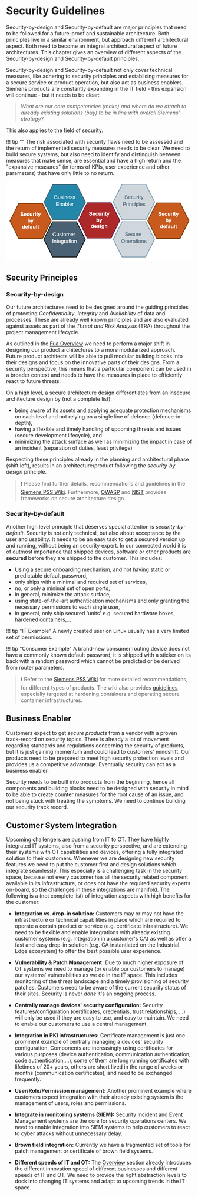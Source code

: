 # Security Guidelines

Security-by-design and Security-by-default are major principles that need to be followed for a future-proof and sustainable architecture. Both principles live in a similar environment, but approach different architectural aspect. Both need to become an integral architectural aspect of future architectures.
This chapter gives an overview of different aspects of the Security-by-design and Security-by-default principles.

Security-by-design and Security-by-default not only cover technical measures, like adhering to security principles and establising measures for a secure service or product operation, but also act as business enablers. Siemens products are constantly expanding in the IT field - this expansion will continue - but it needs to be clear:
> *What are our core competencies (make) and where do we attach to already existing solutions (buy) to be in line with overall Siemens' strategy?*

This also applies to the field of security.

!!! tip ""
    The risk associated with security flaws need to be assessed and the return of implemented security measures needs to be clear. We need to build secure systems, but also need to identify and distinguish between measures that make sense, are essential and have a high return and the "expansive measures" (in terms of KPIs, user experience and other parameters) that have only little to no return.

![Security-by-Design - Security-by-Default](data/Security-by-default_design.png)

## Security Principles

### Security-by-design

Our future architectures need to be designed around the guiding principles of protecting *Confidentiality*, *Integrity* and *Availability* of data and processes. These are already well known principles and are also evaluated against assets as part of the *Threat and Risk Analysis* (TRA) throughout the project management lifecycle.

As outlined in the [Fua Overview](../20-FuA_Overview/FuA_Overview.md) we need to perform a major shift in designing our product architectures to a more modularized approach. Future product architects will be able to pull modular building blocks into their designs and focus on the innovative parts of their designs. From a security perspective, this means that a particular component can be used in a broader context and needs to have the measures in place to efficiently react to future threats.

On a high level, a secure architecture design differentiates from an insecure architecture design by (not a complete list):

* being aware of its assets and applying adequate protection mechanisms on each level and not relying on a single line of defence (defence-in-depth),
* having a flexible and timely handling of upcoming threats and issues (secure development lifecycle), and
* minimizing the attack surface as well as minimizing the impact in case of an incident (separation of duties, least privilege)

Respecting these principles already in the planning and architectural phase (shift left), results in an architecture/product following the *security-by-design* principle.

> :exclamation: Please find further details, recommendations and guidelines in the [Siemens PSS Wiki](https://wiki.ct.siemens.de/display/PSSKB/Security+Architecture+and+Design+Guidelines). Furthermore, [OWASP](https://wiki.owasp.org/index.php/Category:Principle) and [NIST](https://csrc.nist.gov/publications/detail/sp/800-160/vol-1/final) provides frameworks on secure architecture design

<!-- Consistant way of defining functional building blocks (functions, [edge-, cloud-] apps, automation building blocks,...) with...
...verifiable origin
...verifiable integrity
...defined access rights, verifiable by the operator, restricted to defined access rights by the execution environment
...deployable in different environments (cloud- [mindsphere?], edge- [industrial edge?], field leve, edge enabled devices)
Added Value:
For eco-system users: Consistency
For developers: Know one tech stack - write for all 
-->

### Security-by-default

Another high level principle that deserves special attention is *security-by-default*.
Security is not only technical, but also about acceptance by the user and usability. It needs to be an easy task to get a secured version up and running, without being an security expert. In our connected world it is of outmost importance that shipped devices, software or other products are **secured** before they are shipped to the customer. This includes:

* Using a secure onboarding mechanism, and not having static or predictable default password,
* only ships with a minimal and required set of services,
* no, or only a minimal set of open ports,
* in general, minimize the attack surface,
* using state-of-the-art authentication mechanisms and only granting the necessary permissions to each single user,
* in general, only ship secured 'units' e.g. secured hardware boxes, hardened containers,...

!!! tip "IT Example"
    A newly created user on Linux usually has a very limited set of permissions.  

!!! tip "Consumer Example"
    A brand-new consumer routing device does not have a commonly known default password, it is shipped with a sticker on its back with a random password which cannot be predicted or be derived from router parameters.

> :exclamation: Refer to the [Siemens PSS Wiki](https://wiki.ct.siemens.de/display/PSSKB/Security+Architecture+and+Design+Guidelines) for more detailed recommendations, for different types of products. The wiki also provides [guidelines](https://wiki.ct.siemens.de/pages/viewpage.action?pageId=256541502) especially targeted at hardening containers and operating secure container infrastructures.

<!-- Core Principles: Confidentiality, Integrity and Availability of data/processes
 * Protected by Security Architecture
   * Defense in depth
 * Establish Secure Defaults (secure UX by default)
   * Establish a root of trust
   * Securely store secrets
   * use hardware security modules if available
   * ship components in a secure-by-default state ()
 * Establish Secure Development Lifecycle (modeling, 3rd party tracking, designing testing, coding, reviewing)

https://wiki.ct.siemens.de/spaces/viewspace.action?key=PSSKB
https://wiki.ct.siemens.de/display/PSSKB/Security+Architecture+and+Design+Guidelines
-->

<!-- ### Secure Operations

TBD -->
<!--- * Unified Patch management (brown field, green field)
 * Least privilege
 * Secure onboarding/renewal (offer integration using standards and provide drop-in solution)

-->

## Business Enabler

Customers expect to get *secure products* from a vendor with a proven track-record on security topics. There is already a lot of movement regarding standards and regulations concerning the security of products, but it is just gaining momentum and could lead to customers' mindshift. Our products need to be prepared to meet high security protection levels and provides us a competitive advantage. Eventually security can act as a business enabler.

Security needs to be built into products from the beginning, hence all components and building blocks need to be designed with security in mind to be able to create counter measures for the root cause of an issue, and not being stuck with treating the symptoms.
We need to continue building our security track record.

 <!--- * Siemens is Benchmark for Industrial Security
 * Be prepared for future challenges 
   * regulatory changes
   * market developments
   * Mindshifts after e.g. major incidents  
 * Competitive advantage
-->

## Customer System Integration

Upcoming challengers are pushing from IT to OT. They have highly integrated IT systems, also from a security perspective, and are extending their systems with OT capabilities and devices, offering a fully integrated solution to their customers.
Whenever we are designing new security features we need to put the customer first and design solutions which integrate seamlessly. This especially is a challenging task in the security space, because not every customer has all the security related component available in its infrastructure, or does not have the required security experts on-board, so the challenges in these integrations are manifold. The following is a (not complete list) of integration aspects with high benefits for the customer:

* **Integration vs. drop-in solution:** Customers may or may not have the infrastructure or technical capabilities in place which are required to operate a certain product or service (e.g. certificate infrastructure). We need to be flexible and enable integrations with already existing customer systems (e.g. integration in a customer's CA) as well as offer a fast and easy drop-in solution (e.g. CA instantiated on the Industrial Edge ecosystem) to offer the best possible user experience.

* **Vulnerability & Patch Management:** Due to much higher exposure of OT systems we need to manage (or enable our customers to manage) our systems' vulnerabilities as we do in the IT space. This includes monitoring of the threat landscape and a timely provisioning of security patches. Customers need to be aware of the current security status of their sites. Security is never *done* it's an ongoing process.

* **Centrally manage devices' security configuration:** Security features/configuration (certificates, credentials, trust relationships, ...) will only be used if they are easy to use, and easy to maintain. We need to enable our customers to use a central management.

* **Integration in PKI infrastructures:** Certificate management is just one prominent example of centrally managing a devices' security configuration. Components are increasingly using certificates for various purposes (device authentication, communication authentication, code authentication,...), some of them are long running certificates with lifetimes of 20+ years, others are short lived in the range of weeks or months (communication certificates), and need to be exchanged frequently.

* **User/Role/Permission management:** Another prominent example where customers expect integration with their already existing system is the management of users, roles and permissions.

* **Integrate in monitoring systems (SIEM):** Security Incident and Event Management systems are the core for security operations centers. We need to enable integration into SIEM systems to help customers to react to cyber attacks without unnecessary delay.

* **Brown field integration:** Currently we have a fragmented set of tools for patch management or certificate of brown field systems.

* **Different speeds of IT and OT:** The [Overview](../00-Overview/Overview.md) section already introduces the different innovation speed of different businesses and different speeds of IT and OT. We need to provide the right abstraction levels to dock into changing IT systems and adapt to upcoming trends in the IT space.

<!--- security should be built into products from the beginning, it can’t be added in later;
security should be added to treat the root cause of a problem, not its symptoms;
security is never a goal in and of itself, it is a process – and it must continue throughout the lifetime of the product;
security should never compromise usability – products need to be secure enough, then maximise usability;
security should not require extensive configuration to work, and should just work reliably where implemented;
security should constantly evolve to meet and defeat the latest threats – new security features should take longer to defeat than they take to build;
security through obscurity should be avoided;
security should not require specific technical understanding or non-obvious behaviour from the user.
-->
